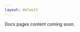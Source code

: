 ```yaml
---
layout: default
---
```

[//]: # (default - default template used across all built-in Jekyll theme)
[//]: # (tacc.minimal.override - custom template to override minimal.default theme)


Docs pages content coming soon.
